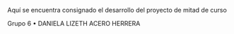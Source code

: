 Aquí se encuentra consignado el desarrollo del proyecto de mitad de curso

Grupo 6 
• DANIELA LIZETH ACERO HERRERA 
